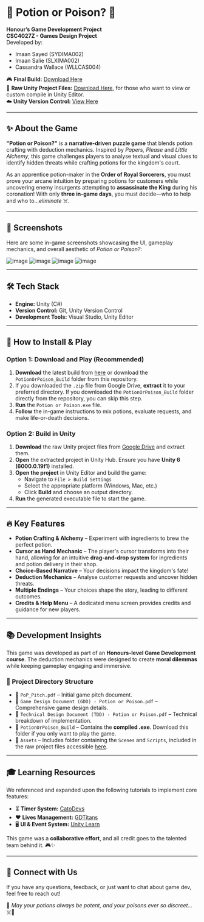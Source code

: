 # 🧪 Potion or Poison? 🔮

**Honour’s Game Development Project**  
**CSC4027Z - Games Design Project**  
Developed by: 
- Imaan Sayed (SYDIMA002)  
- Imaan Salie (SLXIMA002)  
- Cassandra Wallace (WLLCAS004)  

🎮 **Final Build:** [Download Here](https://drive.google.com/file/d/1DgnxPO516QYFZjbB3WLDto5Fvv3M0C-c/view?usp=sharing)  
📂 **Raw Unity Project Files:** [Download Here](https://drive.google.com/file/d/1e4Cq5ZpTG6FKoSErK3ci4fmNGXy-KagL/view?usp=sharing), for those who want to view or custom compile in Unity Editor.  
☁️ **Unity Version Control:** [View Here](https://cloud.unity.com/home/organizations/11270516504413/plastic-scm/organizations/unity_8DA4EE149224BDE6CEB9/repositories/GameDevProject)  

---

## ✨ About the Game  
**"Potion or Poison?"** is a **narrative-driven puzzle game** that blends potion crafting with deduction mechanics. Inspired by *Papers, Please* and *Little Alchemy*, this game challenges players to analyse textual and visual clues to identify hidden threats while crafting potions for the kingdom's court.  

As an apprentice potion-maker in the **Order of Royal Sorcerers**, you must prove your arcane intuition by preparing potions for customers while uncovering enemy insurgents attempting to **assassinate the King** during his coronation! With only **three in-game days**, you must decide—who to help and who to...*eliminate* ☠️.

---

## 🎨 Screenshots  
Here are some in-game screenshots showcasing the UI, gameplay mechanics, and overall aesthetic of *Potion or Poison?*:

![image](https://github.com/user-attachments/assets/9bfbac65-0453-4f22-9c13-b08237e0399d)
![image](https://github.com/user-attachments/assets/ed2d0922-a277-4ed1-9b4b-57f5b1bb7078)
![image](https://github.com/user-attachments/assets/3c0d0178-7037-442f-b372-bcbc30af6def)
![image](https://github.com/user-attachments/assets/a0136293-a3e1-4ae1-a69c-5baec80e4e36)

---

## 🛠️ Tech Stack  
- **Engine:** Unity (C#)  
- **Version Control:** Git, Unity Version Control  
- **Development Tools:** Visual Studio, Unity Editor  

---

## 🚀 How to Install & Play  
### Option 1: Download and Play (Recommended)  
1. **Download** the latest build from [here](https://drive.google.com/file/d/1DgnxPO516QYFZjbB3WLDto5Fvv3M0C-c/view?usp=sharing) or download the `PotionOrPoison_Build` folder from this repository.  
2. If you downloaded the `.zip` file from Google Drive, **extract** it to your preferred directory. If you downloaded the `PotionOrPoison_Build` folder directly from the repository, you can skip this step.  
3. **Run** the `Potion or Poison.exe` file.  
4. **Follow** the in-game instructions to mix potions, evaluate requests, and make life-or-death decisions.  

### Option 2: Build in Unity   
1. **Download** the raw Unity project files from [Google Drive](https://drive.google.com/file/d/1e4Cq5ZpTG6FKoSErK3ci4fmNGXy-KagL/view?usp=sharing) and extract them.  
2. **Open** the extracted project in Unity Hub. Ensure you have **Unity 6 (6000.0.19f1)** installed.  
3. **Open the project** in Unity Editor and build the game:  
   - Navigate to `File > Build Settings`  
   - Select the appropriate platform (Windows, Mac, etc.)  
   - Click **Build** and choose an output directory.  
4. **Run** the generated executable file to start the game.  

---

## 🔥 Key Features  
- **Potion Crafting & Alchemy** – Experiment with ingredients to brew the perfect potion.  
- **Cursor as Hand Mechanic** – The player's cursor transforms into their hand, allowing for an intuitive **drag-and-drop system** for ingredients and potion delivery in their shop.  
- **Choice-Based Narrative** – Your decisions impact the kingdom's fate!  
- **Deduction Mechanics** – Analyse customer requests and uncover hidden threats.  
- **Multiple Endings** – Your choices shape the story, leading to different outcomes.  
- **Credits & Help Menu** – A dedicated menu screen provides credits and guidance for new players.  

---

## 📚 Development Insights  
This game was developed as part of an **Honours-level Game Development course**. The deduction mechanics were designed to create **moral dilemmas** while keeping gameplay engaging and immersive.

### 📂 Project Directory Structure  
- 📝 `PoP_Pitch.pdf` – Initial game pitch document.  
- 📝 `Game Design Document (GDD) - Potion or Poison.pdf` – Comprehensive game design details.  
- 📝 `Technical Design Document (TDD) - Potion or Poison.pdf` – Technical breakdown of implementation.  
- 📂 `PotionOrPoison_Build` – Contains the **compiled .exe**. Download this folder if you only want to play the game.  
- 📂 `Assets` – Includes folder containing the `Scenes` and `Scripts`, included in the raw project files accessible [here](https://drive.google.com/file/d/1e4Cq5ZpTG6FKoSErK3ci4fmNGXy-KagL/view?usp=sharing).

---

## 🎓 Learning Resources  
We referenced and expanded upon the following tutorials to implement core features:  
- ⏳ **Timer System:** [CatoDevs](https://www.youtube.com/watch?v=S12x7txHS1c&t=174s)  
- ❤️ **Lives Management:** [GDTitans](https://www.youtube.com/watch?v=C_NsmQD6LK8&t=466s)  
- 🖥️ **UI & Event System:** [Unity Learn](https://learn.unity.com/tutorial/working-with-the-event-system#)  

This game was a **collaborative effort**, and all credit goes to the talented team behind it. 🎮✨  

---

## 💬 Connect with Us  
If you have any questions, feedback, or just want to chat about game dev, feel free to reach out!  

🔮 *May your potions always be potent, and your poisons ever so discreet...* ☠️🧪
